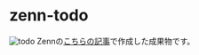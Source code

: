 # zenn-todo
![todo](todo.jpg)
Zennの[こちらの記事](https://zenn.dev/925rycki/articles/3a6906f893054e)で作成した成果物です。
